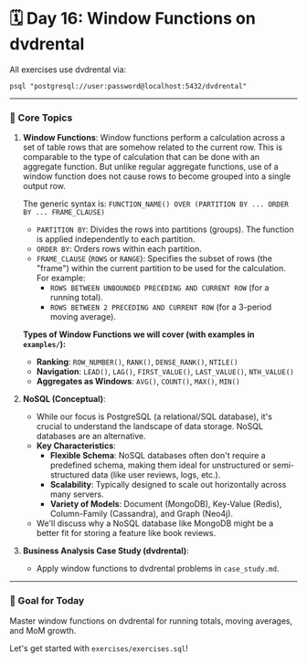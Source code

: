 # 🗓️ Day 16: Window Functions on dvdrental

All exercises use dvdrental via:

`psql "postgresql://user:password@localhost:5432/dvdrental"`

---

### 📝 Core Topics

1.  **Window Functions**:
    Window functions perform a calculation across a set of table rows that are somehow related to the current row. This is comparable to the type of calculation that can be done with an aggregate function. But unlike regular aggregate functions, use of a window function does not cause rows to become grouped into a single output row.

    The generic syntax is:
    `FUNCTION_NAME() OVER (PARTITION BY ... ORDER BY ... FRAME_CLAUSE)`

    - `PARTITION BY`: Divides the rows into partitions (groups). The function is applied independently to each partition.
    - `ORDER BY`: Orders rows within each partition.
    - `FRAME_CLAUSE` (`ROWS` or `RANGE`): Specifies the subset of rows (the "frame") within the current partition to be used for the calculation. For example:
      - `ROWS BETWEEN UNBOUNDED PRECEDING AND CURRENT ROW` (for a running total).
      - `ROWS BETWEEN 2 PRECEDING AND CURRENT ROW` (for a 3-period moving average).

    **Types of Window Functions we will cover (with examples in `examples/`):**

    - **Ranking**: `ROW_NUMBER()`, `RANK()`, `DENSE_RANK()`, `NTILE()`
    - **Navigation**: `LEAD()`, `LAG()`, `FIRST_VALUE()`, `LAST_VALUE()`, `NTH_VALUE()`
    - **Aggregates as Windows**: `AVG()`, `COUNT()`, `MAX()`, `MIN()`

2.  **NoSQL (Conceptual)**:

    - While our focus is PostgreSQL (a relational/SQL database), it's crucial to understand the landscape of data storage. NoSQL databases are an alternative.
    - **Key Characteristics**:
      - **Flexible Schema**: NoSQL databases often don't require a predefined schema, making them ideal for unstructured or semi-structured data (like user reviews, logs, etc.).
      - **Scalability**: Typically designed to scale out horizontally across many servers.
      - **Variety of Models**: Document (MongoDB), Key-Value (Redis), Column-Family (Cassandra), and Graph (Neo4j).
    - We'll discuss why a NoSQL database like MongoDB might be a better fit for storing a feature like book reviews.

3.  **Business Analysis Case Study (dvdrental)**:
    - Apply window functions to dvdrental problems in `case_study.md`.

---

### 🎯 Goal for Today

Master window functions on dvdrental for running totals, moving averages, and MoM growth.

Let's get started with `exercises/exercises.sql`!
